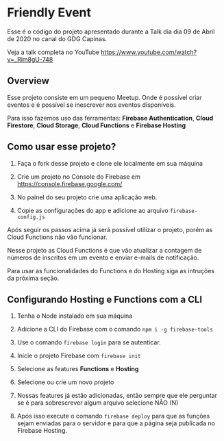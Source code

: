 # Friendly Event

Esse é o código do projeto apresentado durante a Talk dia dia 09 de Abril de 2020 no canal do GDG Capinas. 

Veja a talk completa no YouTube https://www.youtube.com/watch?v=_Rlm8gU-748

## Overview
Esse projeto consiste em um pequeno Meetup. Onde é possível criar eventos e é possível se inescrever nos eventos disponíveis.

Para isso fazemos uso das ferramentas: **Firebase Authentication**, **Cloud Firestore**, **Cloud Storage**, **Cloud Functions** e **Firebase Hosting**

## Como usar esse projeto?

1. Faça o fork desse projeto e clone ele localmente em sua máquina

2. Crie um projeto no Console do Firebase em https://console.firebase.google.com/

3. No painel do seu projeto crie uma aplicação web.

4. Copie as configurações do app e adicione ao arquivo `firebase-config.js`

Após seguir os passos acima já será possível utilizar o projeto, porém as Cloud Functions não vão funcionar.

Nesse projeto as Cloud Functions é que vão atualizar a contagem de números de inscritos em um evento e enviar e-mails de notificação.


Para usar as funcionalidades do Functions e do Hosting siga as intruções da próxima seção.

## Configurando Hosting e Functions com a CLI

1. Tenha o Node instalado em sua máquina

2. Adicione a CLI do Firebase com o comando `npm i -g firebase-tools`

3. Use o comando `firebase login` para se autenticar.

4. Inicie o projeto Firebase com `firebase init`

5. Selecione as features **Functions** e **Hosting**

6. Selecione ou crie um novo projeto

7. Nossas features já estão adicionadas, então sempre que ele perguntar se é para sobrescrever algum arquivo selecione NÃO (N)

8. Após isso execute o comando `firebase deploy` para que as funções sejam enviadas para o servidor e para que a página seja publicada no Firebase Hosting.